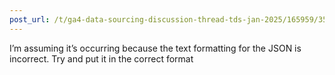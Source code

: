 ```yaml
---
post_url: /t/ga4-data-sourcing-discussion-thread-tds-jan-2025/165959/357
---
```

I’m assuming it’s occurring because the text formatting for the JSON is incorrect. Try and put it in the correct format